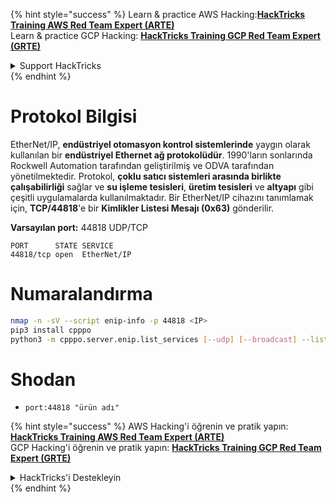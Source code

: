 {% hint style="success" %}
Learn & practice AWS Hacking:<img src="/.gitbook/assets/arte.png" alt="" data-size="line">[**HackTricks Training AWS Red Team Expert (ARTE)**](https://training.hacktricks.xyz/courses/arte)<img src="/.gitbook/assets/arte.png" alt="" data-size="line">\
Learn & practice GCP Hacking: <img src="/.gitbook/assets/grte.png" alt="" data-size="line">[**HackTricks Training GCP Red Team Expert (GRTE)**<img src="/.gitbook/assets/grte.png" alt="" data-size="line">](https://training.hacktricks.xyz/courses/grte)

<details>

<summary>Support HackTricks</summary>

* Check the [**subscription plans**](https://github.com/sponsors/carlospolop)!
* **Join the** 💬 [**Discord group**](https://discord.gg/hRep4RUj7f) or the [**telegram group**](https://t.me/peass) or **follow** us on **Twitter** 🐦 [**@hacktricks\_live**](https://twitter.com/hacktricks\_live)**.**
* **Share hacking tricks by submitting PRs to the** [**HackTricks**](https://github.com/carlospolop/hacktricks) and [**HackTricks Cloud**](https://github.com/carlospolop/hacktricks-cloud) github repos.

</details>
{% endhint %}


# **Protokol Bilgisi**

EtherNet/IP, **endüstriyel otomasyon kontrol sistemlerinde** yaygın olarak kullanılan bir **endüstriyel Ethernet ağ protokolüdür**. 1990'ların sonlarında Rockwell Automation tarafından geliştirilmiş ve ODVA tarafından yönetilmektedir. Protokol, **çoklu satıcı sistemleri arasında birlikte çalışabilirliği** sağlar ve **su işleme tesisleri**, **üretim tesisleri** ve **altyapı** gibi çeşitli uygulamalarda kullanılmaktadır. Bir EtherNet/IP cihazını tanımlamak için, **TCP/44818**'e bir **Kimlikler Listesi Mesajı (0x63)** gönderilir.

**Varsayılan port:** 44818 UDP/TCP
```
PORT      STATE SERVICE
44818/tcp open  EtherNet/IP
```
# **Numaralandırma**
```bash
nmap -n -sV --script enip-info -p 44818 <IP>
pip3 install cpppo
python3 -m cpppo.server.enip.list_services [--udp] [--broadcast] --list-identity -a <IP>
```
# Shodan

* `port:44818 "ürün adı"`


{% hint style="success" %}
AWS Hacking'i öğrenin ve pratik yapın:<img src="/.gitbook/assets/arte.png" alt="" data-size="line">[**HackTricks Training AWS Red Team Expert (ARTE)**](https://training.hacktricks.xyz/courses/arte)<img src="/.gitbook/assets/arte.png" alt="" data-size="line">\
GCP Hacking'i öğrenin ve pratik yapın: <img src="/.gitbook/assets/grte.png" alt="" data-size="line">[**HackTricks Training GCP Red Team Expert (GRTE)**<img src="/.gitbook/assets/grte.png" alt="" data-size="line">](https://training.hacktricks.xyz/courses/grte)

<details>

<summary>HackTricks'i Destekleyin</summary>

* [**abonelik planlarını**](https://github.com/sponsors/carlospolop) kontrol edin!
* **💬 [**Discord grubuna**](https://discord.gg/hRep4RUj7f) veya [**telegram grubuna**](https://t.me/peass) katılın ya da **Twitter'da** 🐦 [**@hacktricks\_live**](https://twitter.com/hacktricks\_live)**'i takip edin.**
* **Hacking ipuçlarını paylaşmak için** [**HackTricks**](https://github.com/carlospolop/hacktricks) ve [**HackTricks Cloud**](https://github.com/carlospolop/hacktricks-cloud) github reposuna PR gönderin.

</details>
{% endhint %}

